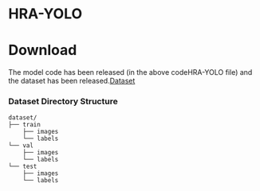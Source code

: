 # HRA-YOLO
# Download
The model code has been released (in the above codeHRA-YOLO file) and the dataset has been released.[Dataset](https://pan.baidu.com/s/1tF-qXbj8liIi452CqfocQQ?pwd=0ohb)
### Dataset Directory Structure
~~~
dataset/
├── train
    ├── images
    └── labels
└── val
    ├── images
    └── labels
└── test
    ├── images
    └── labels


